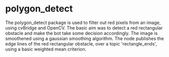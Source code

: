 # polygon_detect
The polygon_detect package is used to filter out red pixels from an image, using cvBridge and OpenCV. The basic aim was to detect a red rectangular obstacle and make the bot take some decision accordingly. The image is smoothened using a gaussian smoothing algorithm. The node publishes the edge lines of the red rectangular obstacle, over a topic 'rectangle_ends', using a basic weighted mean criterion.

